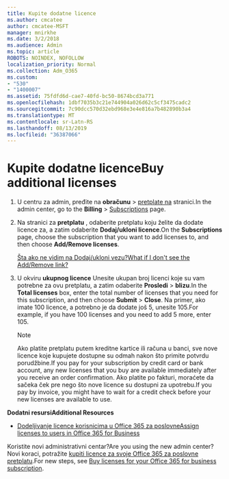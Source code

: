 ```yaml
---
title: Kupite dodatne licence
ms.author: cmcatee
author: cmcatee-MSFT
manager: mnirkhe
ms.date: 3/2/2018
ms.audience: Admin
ms.topic: article
ROBOTS: NOINDEX, NOFOLLOW
localization_priority: Normal
ms.collection: Adm_O365
ms.custom:
- "530"
- "1400007"
ms.assetid: 75fdfd6d-cae7-40fd-bc50-8674bcd3a771
ms.openlocfilehash: 1dbf7035b3c21e744904a026d62c5cf3475cadc2
ms.sourcegitcommit: 7c90dcc570d32ebd968e3e4e816a7b482890b3a4
ms.translationtype: MT
ms.contentlocale: sr-Latn-RS
ms.lasthandoff: 08/13/2019
ms.locfileid: "36387066"
---
```

# <a name="buy-additional-licenses"></a><span data-ttu-id="12b72-102">Kupite dodatne licence</span><span class="sxs-lookup"><span data-stu-id="12b72-102">Buy additional licenses</span></span>

1. <span data-ttu-id="12b72-103">U centru za admin, pređite na **obračunu** \> [pretplate na](https://go.microsoft.com/fwlink/p/?linkid=842054) stranici.</span><span class="sxs-lookup"><span data-stu-id="12b72-103">In the admin center, go to the **Billing** \> [Subscriptions](https://go.microsoft.com/fwlink/p/?linkid=842054) page.</span></span>

2. <span data-ttu-id="12b72-104">Na stranici za **pretplatu** , odaberite pretplatu koju želite da dodate licence za, a zatim odaberite **Dodaj/ukloni licence**.</span><span class="sxs-lookup"><span data-stu-id="12b72-104">On the **Subscriptions** page, choose the subscription that you want to add licenses to, and then choose **Add/Remove licenses**.</span></span>

    [<span data-ttu-id="12b72-105">Šta ako ne vidim na Dodaj/ukloni vezu?</span><span class="sxs-lookup"><span data-stu-id="12b72-105">What if I don't see the Add/Remove link?</span></span>](https://docs.microsoft.com/en-us/office365/admin/subscriptions-and-billing/buy-licenses#what-if-i-dont-see-the-addremove-licenses-link)

3. <span data-ttu-id="12b72-106">U okviru **ukupnog licence** Unesite ukupan broj licenci koje su vam potrebne za ovu pretplatu, a zatim odaberite **Prosledi** \> **blizu**.</span><span class="sxs-lookup"><span data-stu-id="12b72-106">In the **Total licenses** box, enter the total number of licenses that you need for this subscription, and then choose **Submit** \> **Close**.</span></span> <span data-ttu-id="12b72-107">Na primer, ako imate 100 licence, a potrebno je da dodate još 5, unesite 105.</span><span class="sxs-lookup"><span data-stu-id="12b72-107">For example, if you have 100 licenses and you need to add 5 more, enter 105.</span></span>

    > [!NOTE]
    > <span data-ttu-id="12b72-108">Ako platite pretplatu putem kreditne kartice ili računa u banci, sve nove licence koje kupujete dostupne su odmah nakon što primite potvrdu porudžbine.</span><span class="sxs-lookup"><span data-stu-id="12b72-108">If you pay for your subscription by credit card or bank account, any new licenses that you buy are available immediately after you receive an order confirmation.</span></span> <span data-ttu-id="12b72-109">Ako platite po fakturi, moraćete da sačeka ček pre nego što nove licence su dostupni za upotrebu.</span><span class="sxs-lookup"><span data-stu-id="12b72-109">If you pay by invoice, you might have to wait for a credit check before your new licenses are available to use.</span></span>
  
<span data-ttu-id="12b72-110">**Dodatni resursi**</span><span class="sxs-lookup"><span data-stu-id="12b72-110">**Additional Resources**</span></span>

- [<span data-ttu-id="12b72-111">Dodeljivanje licence korisnicima u Office 365 za poslovne</span><span class="sxs-lookup"><span data-stu-id="12b72-111">Assign licenses to users in Office 365 for Business</span></span>](https://docs.microsoft.com/en-us/office365/admin/subscriptions-and-billing/assign-licenses-to-users)

<span data-ttu-id="12b72-112">Koristite novi administrativni centar?</span><span class="sxs-lookup"><span data-stu-id="12b72-112">Are you using the new admin center?</span></span> <span data-ttu-id="12b72-113">Novi koraci, potražite [kupiti licence za svoje Office 365 za poslovne pretplatu](https://docs.microsoft.com/en-us/office365/admin/subscriptions-and-billing/buy-licenses).</span><span class="sxs-lookup"><span data-stu-id="12b72-113">For new steps, see [Buy licenses for your Office 365 for business subscription](https://docs.microsoft.com/en-us/office365/admin/subscriptions-and-billing/buy-licenses).</span></span>